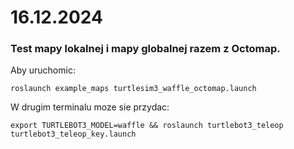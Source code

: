 # 16.12.2024
### Test mapy lokalnej i mapy globalnej razem z Octomap.

Aby uruchomic:

```roslaunch example_maps turtlesim3_waffle_octomap.launch```

W drugim terminalu moze sie przydac:

```export TURTLEBOT3_MODEL=waffle && roslaunch turtlebot3_teleop turtlebot3_teleop_key.launch```
